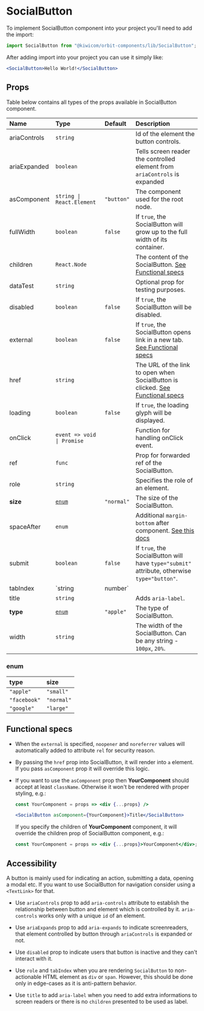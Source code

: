 # SocialButton

To implement SocialButton component into your project you'll need to add the import:

```jsx
import SocialButton from "@kiwicom/orbit-components/lib/SocialButton";
```

After adding import into your project you can use it simply like:

```jsx
<SocialButton>Hello World!</SocialButton>
```

## Props

Table below contains all types of the props available in SocialButton component.

| Name         | Type                       | Default    | Description                                                                                                                                     |
| :----------- | :------------------------- | :--------- | :---------------------------------------------------------------------------------------------------------------------------------------------- |
| ariaControls | `string`                   |            | Id of the element the button controls.                                                                                                          |
| ariaExpanded | `boolean`                  |            | Tells screen reader the controlled element from `ariaControls` is expanded                                                                      |
| asComponent  | `string \| React.Element`  | `"button"` | The component used for the root node.                                                                                                           |
| fullWidth    | `boolean`                  | `false`    | If `true`, the SocialButton will grow up to the full width of its container.                                                                    |
| children     | `React.Node`               |            | The content of the SocialButton. [See Functional specs](#functional-specs)                                                                      |
| dataTest     | `string`                   |            | Optional prop for testing purposes.                                                                                                             |
| disabled     | `boolean`                  | `false`    | If `true`, the SocialButton will be disabled.                                                                                                   |
| external     | `boolean`                  | `false`    | If `true`, the SocialButton opens link in a new tab. [See Functional specs](#functional-specs)                                                  |
| href         | `string`                   |            | The URL of the link to open when SocialButton is clicked. [See Functional specs](#functional-specs)                                             |
| loading      | `boolean`                  | `false`    | If `true`, the loading glyph will be displayed.                                                                                                 |
| onClick      | `event => void \| Promise` |            | Function for handling onClick event.                                                                                                            |
| ref          | `func`                     |            | Prop for forwarded ref of the SocialButton.                                                                                                     |
| role         | `string`                   |            | Specifies the role of an element.                                                                                                               |
| **size**     | [`enum`](#enum)            | `"normal"` | The size of the SocialButton.                                                                                                                   |
| spaceAfter   | `enum`                     |            | Additional `margin-bottom` after component. [See this docs](https://github.com/kiwicom/orbit-components/tree/master/src/common/getSpacingToken) |
| submit       | `boolean`                  | `false`    | If `true`, the SocialButton will have `type="submit"` attribute, otherwise `type="button"`.                                                     |
| tabIndex     | `string | number`          |            | Specifies the tab order of an element.                                                                                                          |
| title        | `string`                   |            | Adds `aria-label`.                                                                                                                              |
| **type**     | [`enum`](#enum)            | `"apple"`  | The type of SocialButton.                                                                                                                       |
| width        | `string`                   |            | The width of the SocialButton. Can be any string - `100px`, `20%`.                                                                              |

### enum

| type         | size       |
| :----------- | :--------- |
| `"apple"`    | `"small"`  |
| `"facebook"` | `"normal"` |
| `"google"`   | `"large"`  |

## Functional specs

- When the `external` is specified, `noopener` and `noreferrer` values will automatically added to attribute `rel` for security reason.

* By passing the `href` prop into SocialButton, it will render into `a` element. If you pass `asComponent` prop it will override this logic.

- If you want to use the `asComponent` prop then **YourComponent** should accept at least `className`. Otherwise it won't be rendered with proper styling, e.g.:

  ```jsx
  const YourComponent = props => <div {...props} />

  <SocialButton asComponent={YourComponent}>Title</SocialButton>
  ```

  If you specify the children of **YourComponent** component, it will override the children prop of SocialButton component, e.g.:

  ```jsx
  const YourComponent = props => <div {...props}>YourComponent</div>;
  ```

## Accessibility

A button is mainly used for indicating an action, submitting a data, opening a modal etc. If you want to use SocialButton for navigation consider using a `<TextLink>` for that.

- Use `ariaControls` prop to add `aria-controls` attribute to establish the relationship between button and element which is controlled by it. `aria-controls` works only with a unique `id` of an element.

- Use `ariaExpands` prop to add `aria-expands` to indicate screenreaders, that element controlled by button through `ariaControls` is expanded or not.

- Use `disabled` prop to indicate users that button is inactive and they can't interact with it.

- Use `role` and `tabIndex` when you are rendering `SocialButton` to non-actionable HTML element as `div` or `span`. However, this should be done only in edge-cases as it is anti-pattern behavior.

- Use `title` to add `aria-label` when you need to add extra informations to screen readers or there is no `children` presented to be used as label.
